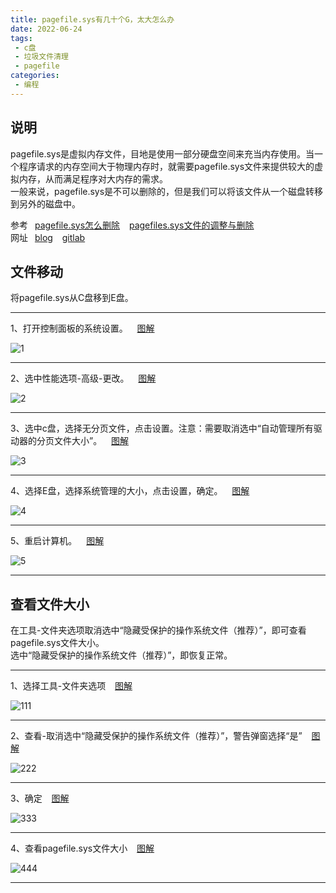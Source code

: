 ```yaml
---
title: pagefile.sys有几十个G，太大怎么办
date: 2022-06-24
tags:
 - c盘
 - 垃圾文件清理
 - pagefile
categories:
 - 编程
---
```



## 说明

pagefile.sys是虚拟内存文件，目地是使用一部分硬盘空间来充当内存使用。当一个程序请求的内存空间大于物理内存时，就需要pagefile.sys文件来提供较大的虚拟内存，从而满足程序对大内存的需求。 <br />
一般来说，pagefile.sys是不可以删除的，但是我们可以将该文件从一个磁盘转移到另外的磁盘中。 <br />

参考&ensp; [pagefile.sys怎么删除]( https://www.cnblogs.com/tianma3798/p/4846196.html ) &ensp; [pagefiles.sys文件的调整与删除]( https://blog.csdn.net/weixin_44014976/article/details/102808430 ) <br />
网址&ensp; [blog]( https://xushufa.cn ) &ensp;  [gitlab]( https://gitlab.com/xuyq123/mynotes )


## 文件移动

将pagefile.sys从C盘移到E盘。

---

1、打开控制面板的系统设置。 &ensp; [图解]( https://bitbucket.org/xu12345/document/raw/114a5f5c292cc412cd46304dc1d20cfda7c7a7f8/imgs/pagefile/1.jpg )

![1]( https://bitbucket.org/xu12345/document/raw/114a5f5c292cc412cd46304dc1d20cfda7c7a7f8/imgs/pagefile/1.jpg )

---

2、选中性能选项-高级-更改。 &ensp; [图解]( https://bitbucket.org/xu12345/document/raw/114a5f5c292cc412cd46304dc1d20cfda7c7a7f8/imgs/pagefile/2.jpg )

![2]( https://bitbucket.org/xu12345/document/raw/114a5f5c292cc412cd46304dc1d20cfda7c7a7f8/imgs/pagefile/2.jpg )

---

3、选中c盘，选择无分页文件，点击设置。注意：需要取消选中“自动管理所有驱动器的分页文件大小”。 &ensp; [图解]( https://bitbucket.org/xu12345/document/raw/114a5f5c292cc412cd46304dc1d20cfda7c7a7f8/imgs/pagefile/3.jpg )

![3]( https://bitbucket.org/xu12345/document/raw/114a5f5c292cc412cd46304dc1d20cfda7c7a7f8/imgs/pagefile/3.jpg )

---

4、选择E盘，选择系统管理的大小，点击设置，确定。 &ensp; [图解]( https://bitbucket.org/xu12345/document/raw/114a5f5c292cc412cd46304dc1d20cfda7c7a7f8/imgs/pagefile/4.jpg )

![4]( https://bitbucket.org/xu12345/document/raw/114a5f5c292cc412cd46304dc1d20cfda7c7a7f8/imgs/pagefile/4.jpg )

---

5、重启计算机。 &ensp; [图解]( https://bitbucket.org/xu12345/document/raw/114a5f5c292cc412cd46304dc1d20cfda7c7a7f8/imgs/pagefile/5.jpg )

![5]( https://bitbucket.org/xu12345/document/raw/114a5f5c292cc412cd46304dc1d20cfda7c7a7f8/imgs/pagefile/5.jpg )

---

## 查看文件大小

在工具-文件夹选项取消选中“隐藏受保护的操作系统文件（推荐）”，即可查看pagefile.sys文件大小。 <br />
选中“隐藏受保护的操作系统文件（推荐）”，即恢复正常。

---

1、选择工具-文件夹选项 &ensp; [图解]( https://bitbucket.org/xu12345/document/raw/114a5f5c292cc412cd46304dc1d20cfda7c7a7f8/imgs/pagefile/111.jpg )

![111]( https://bitbucket.org/xu12345/document/raw/114a5f5c292cc412cd46304dc1d20cfda7c7a7f8/imgs/pagefile/111.jpg )

---

2、查看-取消选中“隐藏受保护的操作系统文件（推荐）”，警告弹窗选择“是” &ensp; [图解]( https://bitbucket.org/xu12345/document/raw/114a5f5c292cc412cd46304dc1d20cfda7c7a7f8/imgs/pagefile/222.jpg )

![222]( https://bitbucket.org/xu12345/document/raw/114a5f5c292cc412cd46304dc1d20cfda7c7a7f8/imgs/pagefile/222.jpg )

---

3、确定 &ensp; [图解]( https://bitbucket.org/xu12345/document/raw/114a5f5c292cc412cd46304dc1d20cfda7c7a7f8/imgs/pagefile/333.jpg )

![333]( https://bitbucket.org/xu12345/document/raw/114a5f5c292cc412cd46304dc1d20cfda7c7a7f8/imgs/pagefile/333.jpg )

---

4、查看pagefile.sys文件大小 &ensp; [图解]( https://bitbucket.org/xu12345/document/raw/114a5f5c292cc412cd46304dc1d20cfda7c7a7f8/imgs/pagefile/444.jpg )

![444]( https://bitbucket.org/xu12345/document/raw/114a5f5c292cc412cd46304dc1d20cfda7c7a7f8/imgs/pagefile/444.jpg )

---




